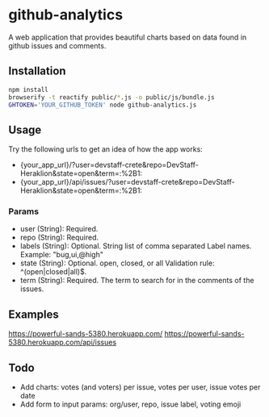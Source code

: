 # github-analytics
A web application that provides beautiful charts based on data found in github issues and comments.

## Installation
```bash
npm install
browserify -t reactify public/*.js -o public/js/bundle.js
GHTOKEN='YOUR_GITHUB_TOKEN' node github-analytics.js
```

## Usage
Try the following urls to get an idea of how the app works:
* {your_app_url}/?user=devstaff-crete&repo=DevStaff-Heraklion&state=open&term=:%2B1:
* {your_app_url}/api/issues/?user=devstaff-crete&repo=DevStaff-Heraklion&state=open&term=:%2B1:

### Params
* user (String): Required.
* repo (String): Required.
* labels (String): Optional. String list of comma separated Label names. Example: "bug,ui,@high"
* state (String): Optional. open, closed, or all Validation rule: ^(open|closed|all)$.
* term (String): Required. The term to search for in the comments of the issues.

## Examples
https://powerful-sands-5380.herokuapp.com/
https://powerful-sands-5380.herokuapp.com/api/issues

## Todo
* Add charts: votes (and voters) per issue, votes per user, issue votes per date
* Add form to input params: org/user, repo, issue label, voting emoji
